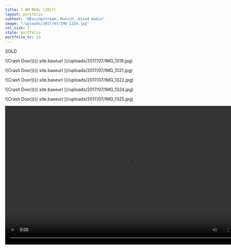 ```yaml
---
title: I AM REAL (2017)
layout: portfolio
subtext: "@EasyUpstream, Munich, mixed media"
image: "/uploads/2017/07/IMG_1324.jpg"
col_size: 7
style: portfolio
portfolio_nr: 19
---
```

SOLD

![Crash Door]({{ site.baseurl }}/uploads/2017/07/IMG_1319.jpg)

![Crash Door]({{ site.baseurl }}/uploads/2017/07/IMG_1321.jpg)

![Crash Door]({{ site.baseurl }}/uploads/2017/07/IMG_1322.jpg)

![Crash Door]({{ site.baseurl }}/uploads/2017/07/IMG_1324.jpg)

![Crash Door]({{ site.baseurl }}/uploads/2017/07/IMG_1325.jpg)

<video width="800" height="450" controls>
  <source src="{{ site.baseurl }}/uploads/2024/02/i-am-real-2017.mp4" type="video/mp4">
Your browser does not support the video tag.
</video>